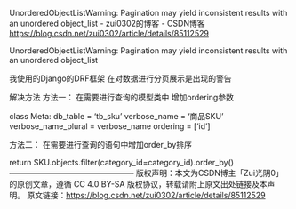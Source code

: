 UnorderedObjectListWarning: Pagination may yield inconsistent results with an unordered object_list - zui0302的博客 - CSDN博客 https://blog.csdn.net/zui0302/article/details/85112529

UnorderedObjectListWarning: Pagination may yield inconsistent results with an unordered object_list

我使用的Django的DRF框架
在对数据进行分页展示是出现的警告

解决方法
方法一：
在需要进行查询的模型类中 增加ordering参数

class Meta:
db_table = ‘tb_sku’
verbose_name = ‘商品SKU’
verbose_name_plural = verbose_name
ordering = [‘id’]

方法二：
在需要进行查询的语句中增加order_by排序

return SKU.objects.filter(category_id=category_id).order_by()
————————————————
版权声明：本文为CSDN博主「Zui光阴0」的原创文章，遵循 CC 4.0 BY-SA 版权协议，转载请附上原文出处链接及本声明。
原文链接：https://blog.csdn.net/zui0302/article/details/85112529
